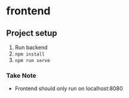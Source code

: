 # frontend

## Project setup
1. Run backend
2. ```npm install```
3. ```npm run serve```

### Take Note
- Frontend should only run on localhost:8080
